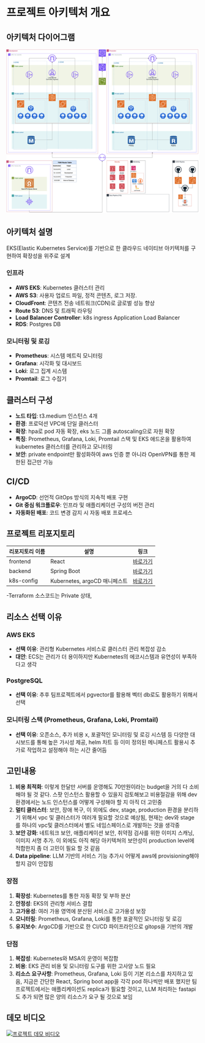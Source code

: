 # 프로젝트 아키텍처 개요

## 아키텍처 다이어그램

![아키텍처 다이어그램](./architecture.png)

## 아키텍처 설명
EKS(Elastic Kubernetes Service)를 기반으로 한 클라우드 네이티브 아키텍처를 구현하여 확장성을 위주로 설계


### 인프라
- **AWS EKS**: Kubernetes 클러스터 관리
- **AWS S3**: 사용자 업로드 파일, 정적 콘텐츠, 로그 저장.
- **CloudFront**: 콘텐츠 전송 네트워크(CDN)로 글로벌 성능 향상
- **Route 53**: DNS 및 트래픽 라우팅
- **Load Balancer Controller**: k8s ingress Application Load Balancer
- **RDS**: Postgres DB

### 모니터링 및 로깅
- **Prometheus**: 시스템 메트릭 모니터링
- **Grafana**: 시각화 및 대시보드
- **Loki**: 로그 집계 시스템
- **Promtail**: 로그 수집기 

## 클러스터 구성
- **노드 타입**: t3.medium 인스턴스 4개 
- **환경**: 프로덕션 VPC에 단일 클러스터
- **확장**: hpa로 pod 자동 확장, eks 노드 그룹 autoscaling으로 자원 확장
- **특징**: Prometheus, Grafana, Loki, Promtail 스택 및 EKS 애드온을 활용하여 kubernetes 클러스터를 관리하고 모니터링
- **보안**: private endpoint만 활성화하여 aws 인증 뿐 아니라 OpenVPN를 통한 제한된 접근만 가능

## CI/CD
- **ArgoCD**: 선언적 GitOps 방식의 지속적 배포 구현
- **Git 중심 워크플로우**: 인프라 및 애플리케이션 구성의 버전 관리
- **자동화된 배포**: 코드 변경 감지 시 자동 배포 프로세스

## 프로젝트 리포지토리
| 리포지토리 이름 | 설명 | 링크 |
|--------------|-----|------|
| frontend | React | [바로가기](https://github.com/briankim913/ekstest) |
| backend | Spring Boot | [바로가기](https://github.com/briankim913/weekly4_kubernetes) |
| k8s-config | Kubernetes, argoCD 매니페스트 | [바로가기](https://github.com/briankim913/weekly4_config) |

-Terraform 소스코드는 Private 상태, 

## 리소스 선택 이유

### AWS EKS
- **선택 이유**: 관리형 Kubernetes 서비스로 클러스터 관리 복잡성 감소
- **대안**: ECS는 관리가 더 용이하지만 Kubernetes의 에코시스템과 유연성이 부족하다고 생각

### PostgreSQL
- **선택 이유**: 추후 팀프로젝트에서 pgvector를 활용해 벡터 db로도 활용하기 위해서 선택

### 모니터링 스택 (Prometheus, Grafana, Loki, Promtail)
- **선택 이유**: 오픈소스, 추가 비용 x, 포괄적인 모니터링 및 로깅 시스템 등 다양한 대시보드를 통해 높은 가시성 제공, helm 차트 등 이미 정의된 메니페스트 활용시 추가로 작업하고 설정해야 하는 시간 줄어듬

## 고민내용

1. **비용 최적화**: 이렇게 한달만 서버를 운영해도 70만원이라는 budget을 거의 다 소비해야 될 것 같다. 스팟 인스턴스 활용할 수 있을지 검토해보고 비용절감을 위해 dev 환경에서는 노드 인스턴스를 어떻게 구성해야 할 지 아직 더 고민중
2. **멀티 클러스터**: 보안, 장애 복구, 이 외에도 dev, stage, production 환경을 분리하기 위해서 vpc 및 클러스터가 여러개 필요할 것으로 예상됨, 현재는 dev와 stage를 하나의 vpc및 클러스터에서 별도 네임스페이스로 개발하는 것을 생각중
3. **보안 강화**: 네트워크 보안, 애플리케이션 보안, 취약점 검사를 위한 이미지 스캐닝, 이미지 서명 추가. 이 외에도 아직 해당 아키텍쳐의 보안성이 production level에 적합한지 좀 더 고민이 필요 할 것 같음
4. **Data pipeline**: LLM 기반의 서비스 기능 추가시 어떻게 aws에 provisioning해야 할지 감이 안잡힘

### 장점

1. **확장성**: Kubernetes를 통한 자동 확장 및 부하 분산
2. **안정성**: EKS의 관리형 서비스 결합
3. **고가용성**: 여러 가용 영역에 분산된 서비스로 고가용성 보장
4. **모니터링**: Prometheus, Grafana, Loki를 통한 포괄적인 모니터링 및 로깅
5. **유지보수**: ArgoCD를 기반으로 한 CI/CD 파이프라인으로 gitops을 기반의 개발

### 단점

1. **복잡성**: Kubernetes와 MSA의 운영이 복잡함
2. **비용**: EKS 관리 비용 및 모니터링 도구를 위한 고사양 노드 필요
3. **리소스 요구사항**: Prometheus, Grafana, Loki 등이 기본 리소스를 차지하고 있음, 지금은 간단한 React, Spring boot app을 각각 pod 하나씩만 배포 했지만 팀 프로젝트에서는 애플리케이션도 replica가 필요할 것이고, LLM 처리하는 fastapi도 추가 되면 많은 양의 리소스가 요구 될 것으로 보임


## 데모 비디오

[![프로젝트 데모 비디오](https://img.youtube.com/vi/tAjX8aBCGvg/0.jpg)](https://www.youtube.com/watch?v=tAjX8aBCGvg)